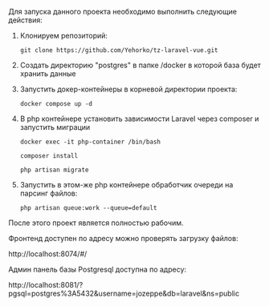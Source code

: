 
Для запуска данного проекта необходимо выполнить следующие действия:
1) Клонируем репозиторий:

	`git clone https://github.com/Yehorko/tz-laravel-vue.git`

3) Создать директорию "postgres" в папке /docker в которой база будет хранить данные
	
4) Запустить докер-контейнеры в корневой директории проекта:

   `docker compose up -d`
	
5) В php контейнере установить зависимости Laravel через composer и запустить миграции
	
 	`docker exec -it php-container /bin/bash`

	`composer install`

	`php artisan migrate`
6) Запустить в этом-же php контейнере обработчик очереди на парсинг файлов:

   `php artisan queue:work --queue=default`
   
   
После этого проект является полностью рабочим.

Фронтенд доступен по адресу можно проверять загрузку файлов:

   http://localhost:8074/#/

   
Админ панель базы Postgresql доступна по адресу:

http://localhost:8081/?pgsql=postgres%3A5432&username=jozeppe&db=laravel&ns=public
   
   
